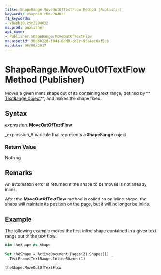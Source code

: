 ```yaml
---
title: ShapeRange.MoveOutOfTextFlow Method (Publisher)
keywords: vbapb10.chm2294032
f1_keywords:
- vbapb10.chm2294032
ms.prod: publisher
api_name:
- Publisher.ShapeRange.MoveOutOfTextFlow
ms.assetid: 36d6b22d-f041-6dd8-ce2c-9514ac6af5ae
ms.date: 06/08/2017
---
```



# ShapeRange.MoveOutOfTextFlow Method (Publisher)

Moves a given inline shape out of its containing text range, defined by  ** [TextRange Object](Publisher.TextRange.md)**, and makes the shape fixed.


## Syntax

 _expression_. **MoveOutOfTextFlow**

 _expression_A variable that represents a  **ShapeRange** object.


### Return Value

Nothing


## Remarks

An automation error is returned if the shape to be moved is not already inline.

After the  **MoveOutOfTextFlow** method is called on an inline shape, the shape will maintain its position on the page, but it will no longer be inline.


## Example

The following example moves the first inline shape contained in a given text range out of the text flow.


```vb
Dim theShape As Shape 
 
Set theShape = ActiveDocument.Pages(2).Shapes(1) _ 
 .TextFrame.TextRange.InlineShapes(1) 
 
theShape.MoveOutOfTextFlow
```


